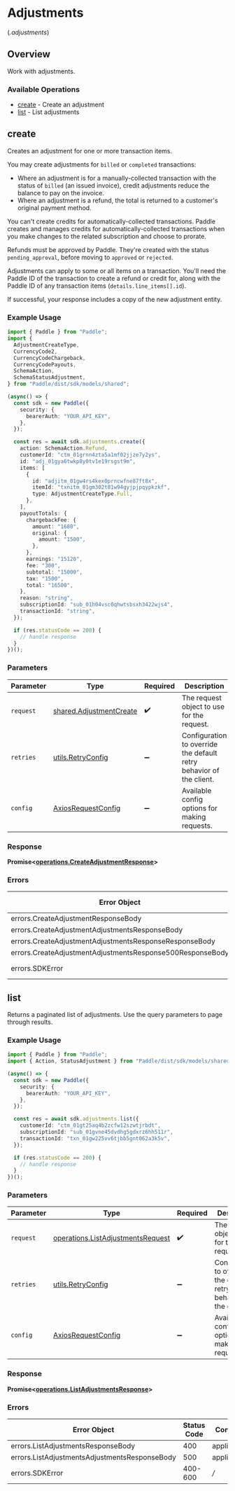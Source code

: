 # Adjustments
(*.adjustments*)

## Overview

Work with adjustments.

### Available Operations

* [create](#create) - Create an adjustment
* [list](#list) - List adjustments

## create

Creates an adjustment for one or more transaction items.

You may create adjustments for `billed` or `completed` transactions:

* Where an adjustment is for a manually-collected transaction with the status of `billed` (an issued invoice), credit adjustments reduce the balance to pay on the invoice.
* Where an adjustment is a refund, the total is returned to a customer's original payment method.

You can't create credits for automatically-collected transactions. Paddle creates and manages credits for automatically-collected transactions when you make changes to the related subscription and choose to prorate.

Refunds must be approved by Paddle. They're created with the status `pending_approval`, before moving to `approved` or `rejected`.

Adjustments can apply to some or all items on a transaction. You'll need the Paddle ID of the transaction to create a refund or credit for,
along with the Paddle ID of any transaction items (`details.line_items[].id`).

If successful, your response includes a copy of the new adjustment entity.

### Example Usage

```typescript
import { Paddle } from "Paddle";
import {
  AdjustmentCreateType,
  CurrencyCode2,
  CurrencyCodeChargeback,
  CurrencyCodePayouts,
  SchemaAction,
  SchemaStatusAdjustment,
} from "Paddle/dist/sdk/models/shared";

(async() => {
  const sdk = new Paddle({
    security: {
      bearerAuth: "YOUR_API_KEY",
    },
  });

  const res = await sdk.adjustments.create({
    action: SchemaAction.Refund,
    customerId: "ctm_01grnn4zta5a1mf02jjze7y2ys",
    id: "adj_01gya6twkp8y0tv1e19rsgst9m",
    items: [
      {
        id: "adjitm_01gw4rs4kex0prncwfne87ft8x",
        itemId: "txnitm_01gm302t81w94gyjpjpqypkzkf",
        type: AdjustmentCreateType.Full,
      },
    ],
    payoutTotals: {
      chargebackFee: {
        amount: "1680",
        original: {
          amount: "1500",
        },
      },
      earnings: "15120",
      fee: "300",
      subtotal: "15000",
      tax: "1500",
      total: "16500",
    },
    reason: "string",
    subscriptionId: "sub_01h04vsc0qhwtsbsxh3422wjs4",
    transactionId: "string",
  });

  if (res.statusCode == 200) {
    // handle response
  }
})();
```

### Parameters

| Parameter                                                           | Type                                                                | Required                                                            | Description                                                         |
| ------------------------------------------------------------------- | ------------------------------------------------------------------- | ------------------------------------------------------------------- | ------------------------------------------------------------------- |
| `request`                                                           | [shared.AdjustmentCreate](../../models/shared/adjustmentcreate.md)  | :heavy_check_mark:                                                  | The request object to use for the request.                          |
| `retries`                                                           | [utils.RetryConfig](../../models/utils/retryconfig.md)              | :heavy_minus_sign:                                                  | Configuration to override the default retry behavior of the client. |
| `config`                                                            | [AxiosRequestConfig](https://axios-http.com/docs/req_config)        | :heavy_minus_sign:                                                  | Available config options for making requests.                       |


### Response

**Promise<[operations.CreateAdjustmentResponse](../../models/operations/createadjustmentresponse.md)>**
### Errors

| Error Object                                              | Status Code                                               | Content Type                                              |
| --------------------------------------------------------- | --------------------------------------------------------- | --------------------------------------------------------- |
| errors.CreateAdjustmentResponseBody                       | 400                                                       | application/json                                          |
| errors.CreateAdjustmentAdjustmentsResponseBody            | 404                                                       | application/json                                          |
| errors.CreateAdjustmentAdjustmentsResponseResponseBody    | 409                                                       | application/json                                          |
| errors.CreateAdjustmentAdjustmentsResponse500ResponseBody | 500                                                       | application/json                                          |
| errors.SDKError                                           | 400-600                                                   | */*                                                       |

## list

Returns a paginated list of adjustments. Use the query parameters to page through results.

### Example Usage

```typescript
import { Paddle } from "Paddle";
import { Action, StatusAdjustment } from "Paddle/dist/sdk/models/shared";

(async() => {
  const sdk = new Paddle({
    security: {
      bearerAuth: "YOUR_API_KEY",
    },
  });

  const res = await sdk.adjustments.list({
    customerId: "ctm_01gt25aq4b2zcfw12szwtjrbdt",
    subscriptionId: "sub_01gvne45dvdhg5gdxrz6hh511r",
    transactionId: "txn_01gw225vv6tjbb5gnt062a3k5v",
  });

  if (res.statusCode == 200) {
    // handle response
  }
})();
```

### Parameters

| Parameter                                                                              | Type                                                                                   | Required                                                                               | Description                                                                            |
| -------------------------------------------------------------------------------------- | -------------------------------------------------------------------------------------- | -------------------------------------------------------------------------------------- | -------------------------------------------------------------------------------------- |
| `request`                                                                              | [operations.ListAdjustmentsRequest](../../models/operations/listadjustmentsrequest.md) | :heavy_check_mark:                                                                     | The request object to use for the request.                                             |
| `retries`                                                                              | [utils.RetryConfig](../../models/utils/retryconfig.md)                                 | :heavy_minus_sign:                                                                     | Configuration to override the default retry behavior of the client.                    |
| `config`                                                                               | [AxiosRequestConfig](https://axios-http.com/docs/req_config)                           | :heavy_minus_sign:                                                                     | Available config options for making requests.                                          |


### Response

**Promise<[operations.ListAdjustmentsResponse](../../models/operations/listadjustmentsresponse.md)>**
### Errors

| Error Object                                  | Status Code                                   | Content Type                                  |
| --------------------------------------------- | --------------------------------------------- | --------------------------------------------- |
| errors.ListAdjustmentsResponseBody            | 400                                           | application/json                              |
| errors.ListAdjustmentsAdjustmentsResponseBody | 500                                           | application/json                              |
| errors.SDKError                               | 400-600                                       | */*                                           |
